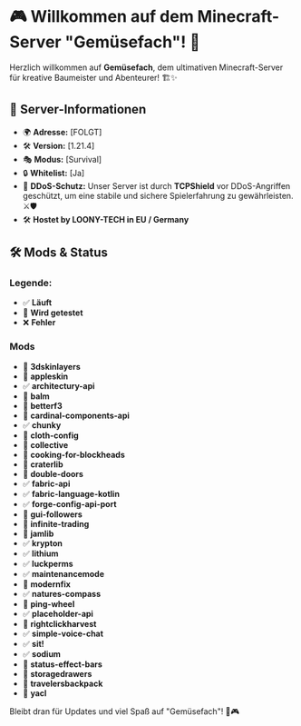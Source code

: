 # 🎮 Willkommen auf dem Minecraft-Server "Gemüsefach"! 🌱

Herzlich willkommen auf **Gemüsefach**, dem ultimativen Minecraft-Server für kreative Baumeister und Abenteurer! 🏗️✨

## 📌 Server-Informationen
- 🌍 **Adresse:** [FOLGT]
- 🛠️ **Version:** [1.21.4]
- 🎭 **Modus:** [Survival]
- 🔒 **Whitelist:** [Ja]
- 🔐 **DDoS-Schutz:** Unser Server ist durch **TCPShield** vor DDoS-Angriffen geschützt, um eine stabile und sichere Spielerfahrung zu gewährleisten. ⚔️🛡️
- 🛠️ **Hostet by LOONY-TECH in EU / Germany**

## 🛠️ Mods & Status
### Legende:
- ✅ **Läuft**
- 🔄 **Wird getestet**
- ❌ **Fehler**

### Mods
- 🔄 **3dskinlayers**
- 🔄 **appleskin**
- ✅ **architectury-api**
- 🔄 **balm**
- 🔄 **betterf3**
- 🔄 **cardinal-components-api**
- ✅ **chunky**
- 🔄 **cloth-config**
- 🔄 **collective**
- 🔄 **cooking-for-blockheads**
- 🔄 **craterlib**
- 🔄 **double-doors**
- ✅ **fabric-api**
- ✅ **fabric-language-kotlin**
- ✅ **forge-config-api-port**
- 🔄 **gui-followers**
- 🔄 **infinite-trading**
- 🔄 **jamlib**
- ✅ **krypton**
- ✅ **lithium**
- ✅ **luckperms**
- ✅ **maintenancemode**
- 🔄 **modernfix**
- ✅ **natures-compass**
- 🔄 **ping-wheel**
- ✅ **placeholder-api**
- 🔄 **rightclickharvest**
- ✅ **simple-voice-chat**
- ✅ **sit!**
- ✅ **sodium**
- 🔄 **status-effect-bars**
- 🔄 **storagedrawers**
- 🔄 **travelersbackpack**
- 🔄 **yacl**

Bleibt dran für Updates und viel Spaß auf "Gemüsefach"! 🌱🎮
